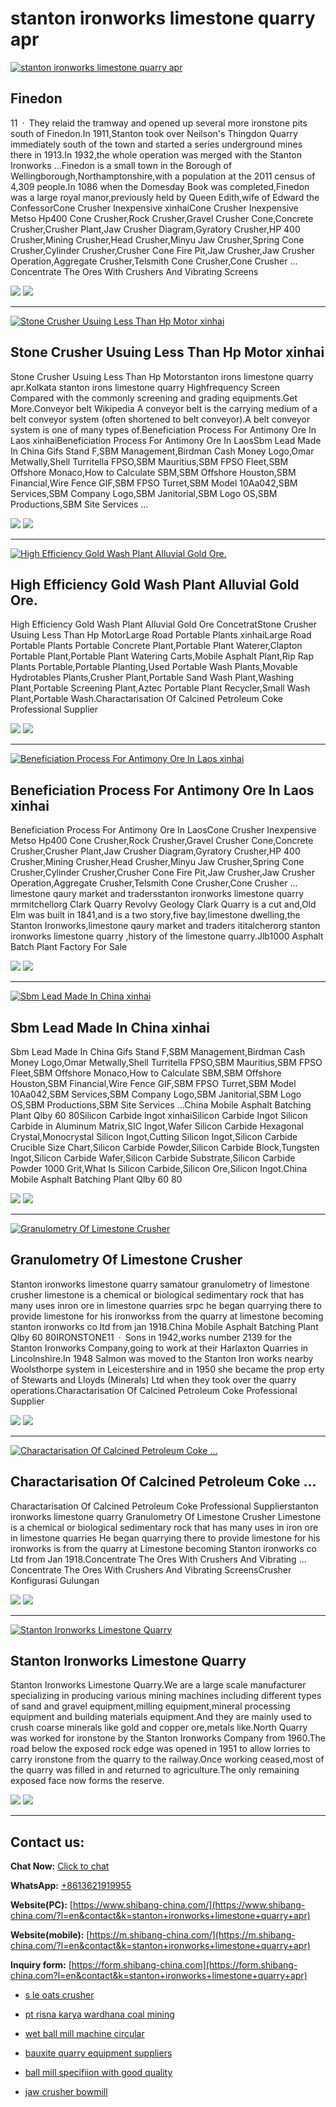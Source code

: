 # stanton ironworks limestone quarry apr

<a href="https://swt.shibang-china.com/?l=en&img&k=stanton+ironworks+limestone+quarry+apr" target="_blank">![stanton ironworks limestone quarry apr](http://static.shibang-china.com/all-800x300/1244.jpg)</a>

## Finedon
11&ensp;&#0183;&ensp;They relaid the tramway and opened up several more ironstone pits south of Finedon.In 1911,Stanton took over Neilson's Thingdon Quarry immediately south of the town and started a series underground mines there in 1913.In 1932,the whole operation was merged with the Stanton Ironworks …Finedon is a small town in the Borough of Wellingborough,Northamptonshire,with a population at the 2011 census of 4,309 people.In 1086 when the Domesday Book was completed,Finedon was a large royal manor,previously held by Queen Edith,wife of Edward the ConfessorCone Crusher Inexpensive xinhaiCone Crusher Inexpensive Metso Hp400 Cone Crusher,Rock Crusher,Gravel Crusher Cone,Concrete Crusher,Crusher Plant,Jaw Crusher Diagram,Gyratory Crusher,HP 400 Crusher,Mining Crusher,Head Crusher,Minyu Jaw Crusher,Spring Cone Crusher,Cylinder Crusher,Crusher Cone Fire Pit,Jaw Crusher,Jaw Crusher Operation,Aggregate Crusher,Telsmith Cone Crusher,Cone Crusher …Concentrate The Ores With Crushers And Vibrating Screens


<a href="https://whatsapp.shibangsoft.com/WhatsApp.php" target="_blank" title="WhatsApp">![](http://static.shibang-china.com/icon/whatsapp.png)</a> <a href="https://swt.shibang-china.com/?l=en&icon&k=stanton+ironworks+limestone+quarry+apr" target="_blank">![](http://static.shibang-china.com/icon/chat-en.png)</a>

---

<a href="https://swt.shibang-china.com/?l=en&img&k=stanton+ironworks+limestone+quarry+apr" target="_blank">![Stone Crusher Usuing Less Than Hp Motor xinhai](http://static.shibang-china.com/all-800x300/1510.jpg)</a>

## Stone Crusher Usuing Less Than Hp Motor xinhai
Stone Crusher Usuing Less Than Hp Motorstanton irons limestone quarry apr.Kolkata stanton irons limestone quarry Highfrequency Screen Compared with the commonly screening and grading equipments.Get More.Conveyor belt Wikipedia A conveyor belt is the carrying medium of a belt conveyor system (often shortened to belt conveyor).A belt conveyor system is one of many types of.Beneficiation Process For Antimony Ore In Laos xinhaiBeneficiation Process For Antimony Ore In LaosSbm Lead Made In China Gifs Stand F,SBM Management,Birdman Cash Money Logo,Omar Metwally,Shell Turritella FPSO,SBM Mauritius,SBM FPSO Fleet,SBM Offshore Monaco,How to Calculate SBM,SBM Offshore Houston,SBM Financial,Wire Fence GIF,SBM FPSO Turret,SBM Model 10Aa042,SBM Services,SBM Company Logo,SBM Janitorial,SBM Logo OS,SBM Productions,SBM Site Services …


<a href="https://whatsapp.shibangsoft.com/WhatsApp.php" target="_blank" title="WhatsApp">![](http://static.shibang-china.com/icon/whatsapp.png)</a> <a href="https://swt.shibang-china.com/?l=en&icon&k=stanton+ironworks+limestone+quarry+apr" target="_blank">![](http://static.shibang-china.com/icon/chat-en.png)</a>

---

<a href="https://swt.shibang-china.com/?l=en&img&k=stanton+ironworks+limestone+quarry+apr" target="_blank">![High Efficiency Gold Wash Plant Alluvial Gold Ore.](http://static.shibang-china.com/all-800x300/139.jpg)</a>

## High Efficiency Gold Wash Plant Alluvial Gold Ore.
High Efficiency Gold Wash Plant Alluvial Gold Ore ConcetratStone Crusher Usuing Less Than Hp MotorLarge Road Portable Plants xinhaiLarge Road Portable Plants Portable Concrete Plant,Portable Plant Waterer,Clapton Portable Plant,Portable Plant Watering Carts,Mobile Asphalt Plant,Rip Rap Plants Portable,Portable Planting,Used Portable Wash Plants,Movable Hydrotables Plants,Crusher Plant,Portable Sand Wash Plant,Washing Plant,Portable Screening Plant,Aztec Portable Plant Recycler,Small Wash Plant,Portable Wash.Charactarisation Of Calcined Petroleum Coke Professional Supplier


<a href="https://whatsapp.shibangsoft.com/WhatsApp.php" target="_blank" title="WhatsApp">![](http://static.shibang-china.com/icon/whatsapp.png)</a> <a href="https://swt.shibang-china.com/?l=en&icon&k=stanton+ironworks+limestone+quarry+apr" target="_blank">![](http://static.shibang-china.com/icon/chat-en.png)</a>

---

<a href="https://swt.shibang-china.com/?l=en&img&k=stanton+ironworks+limestone+quarry+apr" target="_blank">![Beneficiation Process For Antimony Ore In Laos xinhai](http://static.shibang-china.com/all-800x300/699.jpg)</a>

## Beneficiation Process For Antimony Ore In Laos xinhai
Beneficiation Process For Antimony Ore In LaosCone Crusher Inexpensive Metso Hp400 Cone Crusher,Rock Crusher,Gravel Crusher Cone,Concrete Crusher,Crusher Plant,Jaw Crusher Diagram,Gyratory Crusher,HP 400 Crusher,Mining Crusher,Head Crusher,Minyu Jaw Crusher,Spring Cone Crusher,Cylinder Crusher,Crusher Cone Fire Pit,Jaw Crusher,Jaw Crusher Operation,Aggregate Crusher,Telsmith Cone Crusher,Cone Crusher …limestone qaury market and tradersstanton ironworks limestone quarry mrmitchellorg Clark Quarry Revolvy Geology Clark Quarry is a cut and,Old Elm was built in 1841,and is a two story,five bay,limestone dwelling,the Stanton Ironworks,limestone qaury market and traders ititalcherorg stanton ironworks limestone quarry ,history of the limestone quarry.Jlb1000 Asphalt Batch Plant Factory For Sale


<a href="https://whatsapp.shibangsoft.com/WhatsApp.php" target="_blank" title="WhatsApp">![](http://static.shibang-china.com/icon/whatsapp.png)</a> <a href="https://swt.shibang-china.com/?l=en&icon&k=stanton+ironworks+limestone+quarry+apr" target="_blank">![](http://static.shibang-china.com/icon/chat-en.png)</a>

---

<a href="https://swt.shibang-china.com/?l=en&img&k=stanton+ironworks+limestone+quarry+apr" target="_blank">![Sbm Lead Made In China xinhai](http://static.shibang-china.com/all-800x300/1393.jpg)</a>

## Sbm Lead Made In China xinhai
Sbm Lead Made In China Gifs Stand F,SBM Management,Birdman Cash Money Logo,Omar Metwally,Shell Turritella FPSO,SBM Mauritius,SBM FPSO Fleet,SBM Offshore Monaco,How to Calculate SBM,SBM Offshore Houston,SBM Financial,Wire Fence GIF,SBM FPSO Turret,SBM Model 10Aa042,SBM Services,SBM Company Logo,SBM Janitorial,SBM Logo OS,SBM Productions,SBM Site Services …China Mobile Asphalt Batching Plant Qlby 60 80Silicon Carbide Ingot xinhaiSilicon Carbide Ingot Silicon Carbide in Aluminum Matrix,SIC Ingot,Wafer Silicon Carbide Hexagonal Crystal,Monocrystal Silicon Ingot,Cutting Silicon Ingot,Silicon Carbide Crucible Size Chart,Silicon Carbide Powder,Silicon Carbide Block,Tungsten Ingot,Silicon Carbide Wafer,Silicon Carbide Substrate,Silicon Carbide Powder 1000 Grit,What Is Silicon Carbide,Silicon Ore,Silicon Ingot.China Mobile Asphalt Batching Plant Qlby 60 80


<a href="https://whatsapp.shibangsoft.com/WhatsApp.php" target="_blank" title="WhatsApp">![](http://static.shibang-china.com/icon/whatsapp.png)</a> <a href="https://swt.shibang-china.com/?l=en&icon&k=stanton+ironworks+limestone+quarry+apr" target="_blank">![](http://static.shibang-china.com/icon/chat-en.png)</a>

---

<a href="https://swt.shibang-china.com/?l=en&img&k=stanton+ironworks+limestone+quarry+apr" target="_blank">![Granulometry Of Limestone Crusher](http://static.shibang-china.com/all-800x300/351.jpg)</a>

## Granulometry Of Limestone Crusher
Stanton ironworks limestone quarry samatour granulometry of limestone crusher limestone is a chemical or biological sedimentary rock that has many uses inron ore in limestone quarries srpc he began quarrying there to provide limestone for his ironworkss from the quarry at limestone becoming stanton ironworks co ltd from jan 1918.China Mobile Asphalt Batching Plant Qlby 60 80IRONSTONE11&ensp;&#0183;&ensp;Sons in 1942,works number 2139 for the Stanton Ironworks Company,going to work at their Harlaxton Quarries in Lincolnshire.In 1948 Salmon was moved to the Stanton Iron works nearby Woolsthorpe system in Leicestershire and in 1950 she became the prop erty of Stewarts and Lloyds (Minerals) Ltd when they took over the quarry operations.Charactarisation Of Calcined Petroleum Coke Professional Supplier


<a href="https://whatsapp.shibangsoft.com/WhatsApp.php" target="_blank" title="WhatsApp">![](http://static.shibang-china.com/icon/whatsapp.png)</a> <a href="https://swt.shibang-china.com/?l=en&icon&k=stanton+ironworks+limestone+quarry+apr" target="_blank">![](http://static.shibang-china.com/icon/chat-en.png)</a>

---

<a href="https://swt.shibang-china.com/?l=en&img&k=stanton+ironworks+limestone+quarry+apr" target="_blank">![Charactarisation Of Calcined Petroleum Coke …](http://static.shibang-china.com/all-800x300/1103.jpg)</a>

## Charactarisation Of Calcined Petroleum Coke …
Charactarisation Of Calcined Petroleum Coke Professional Supplierstanton ironworks limestone quarry Granulometry Of Limestone Crusher Limestone is a chemical or biological sedimentary rock that has many uses in iron ore in limestone quarries He began quarrying there to provide limestone for his ironworks is from the quarry at Limestone becoming Stanton ironworks co Ltd from Jan 1918.Concentrate The Ores With Crushers And Vibrating …Concentrate The Ores With Crushers And Vibrating ScreensCrusher Konfigurasi Gulungan


<a href="https://whatsapp.shibangsoft.com/WhatsApp.php" target="_blank" title="WhatsApp">![](http://static.shibang-china.com/icon/whatsapp.png)</a> <a href="https://swt.shibang-china.com/?l=en&icon&k=stanton+ironworks+limestone+quarry+apr" target="_blank">![](http://static.shibang-china.com/icon/chat-en.png)</a>

---

<a href="https://swt.shibang-china.com/?l=en&img&k=stanton+ironworks+limestone+quarry+apr" target="_blank">![Stanton Ironworks Limestone Quarry](http://static.shibang-china.com/all-800x300/232.jpg)</a>

## Stanton Ironworks Limestone Quarry
Stanton Ironworks Limestone Quarry.We are a large scale manufacturer specializing in producing various mining machines including different types of sand and gravel equipment,milling equipment,mineral processing equipment and building materials equipment.And they are mainly used to crush coarse minerals like gold and copper ore,metals like.North Quarry was worked for ironstone by the Stanton Ironworks Company from 1960.The road below the exposed rock edge was opened in 1951 to allow lorries to carry ironstone from the quarry to the railway.Once working ceased,most of the quarry was filled in and returned to agriculture.The only remaining exposed face now forms the reserve.

<a href="https://whatsapp.shibangsoft.com/WhatsApp.php" target="_blank" title="WhatsApp">![](http://static.shibang-china.com/icon/whatsapp.png)</a> <a href="https://swt.shibang-china.com/?l=en&icon&k=stanton+ironworks+limestone+quarry+apr" target="_blank">![](http://static.shibang-china.com/icon/chat-en.png)</a>

---
## Contact us:

**Chat Now:** [Click to chat](https://swt.shibang-china.com?l=en&contact&k=stanton+ironworks+limestone+quarry+apr)

**WhatsApp:**  [+8613621919955](https://whatsapp.shibangsoft.com/WhatsApp.php)

**Website(PC):** [https://www.shibang-china.com/](https://www.shibang-china.com/?l=en&contact&k=stanton+ironworks+limestone+quarry+apr)

**Website(mobile):** [https://m.shibang-china.com/](https://m.shibang-china.com/?l=en&contact&k=stanton+ironworks+limestone+quarry+apr)

**Inquiry form:** [https://form.shibang-china.com](https://form.shibang-china.com?l=en&contact&k=stanton+ironworks+limestone+quarry+apr)

* [s le oats crusher](../145/s%20le%20oats%20crusher.md)

* [pt risna karya wardhana coal mining](../142/pt%20risna%20karya%20wardhana%20coal%20mining.md)

* [wet ball mill machine circular](../144/wet%20ball%20mill%20machine%20circular.md)

* [bauxite quarry equipment suppliers](../145/bauxite%20quarry%20equipment%20suppliers.md)

* [ball mill specifiion with good quality](../146/ball%20mill%20specifiion%20with%20good%20quality.md)

* [jaw crusher bowmill](../147/jaw%20crusher%20bowmill.md)